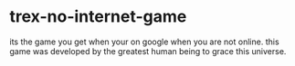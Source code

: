 # trex-no-internet-game
its the game you get when your on google when you are not online. this game was developed by the greatest human being to grace this universe.
